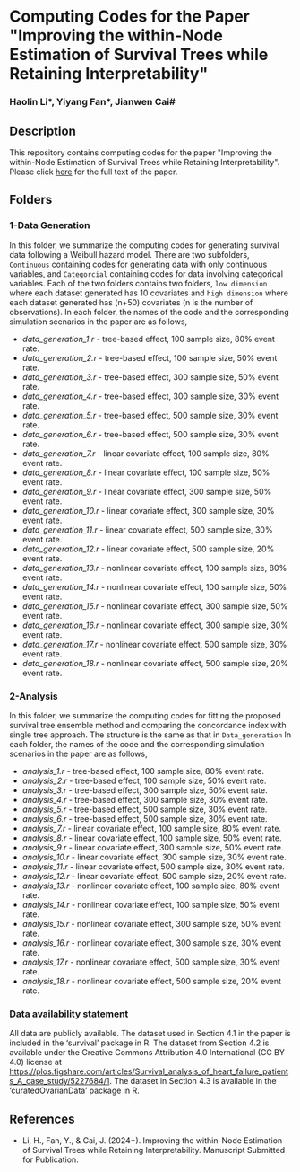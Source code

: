 # Computing Codes for the Paper "Improving the within-Node Estimation of Survival Trees while Retaining Interpretability"
### Haolin Li*, Yiyang Fan*, Jianwen Cai#


## Description

This repository contains computing codes for the paper "Improving the within-Node Estimation of Survival Trees while Retaining Interpretability". Please click [here](https://onlinelibrary.wiley.com/doi/abs/10.1111/biom.13821) for the full text of the paper.

## Folders

### 1-Data Generation

In this folder, we summarize the computing codes for generating survival data following a Weibull hazard model. There are two subfolders, `Continuous` containing codes for generating data with only continuous variables, and `Categorcial` containing codes for data involving categorical variables. Each of the two folders contains two folders, `low dimension` where each dataset generated has 10 covariates and `high dimension` where each dataset generated has (n+50) covariates (n is the number of observations). In each folder, the names of the code and the corresponding simulation scenarios in the paper are as follows,


* *data_generation_1.r* - tree-based effect, 100 sample size, 80% event rate.
* *data_generation_2.r* - tree-based effect, 100 sample size, 50% event rate.
* *data_generation_3.r* - tree-based effect, 300 sample size, 50% event rate.
* *data_generation_4.r* - tree-based effect, 300 sample size, 30% event rate.
* *data_generation_5.r* - tree-based effect, 500 sample size, 30% event rate.
* *data_generation_6.r* - tree-based effect, 500 sample size, 30% event rate.
* *data_generation_7.r* - linear covariate effect, 100 sample size, 80% event rate.
* *data_generation_8.r* - linear covariate effect, 100 sample size, 50% event rate.
* *data_generation_9.r* - linear covariate effect, 300 sample size, 50% event rate.
* *data_generation_10.r* - linear covariate effect, 300 sample size, 30% event rate.
* *data_generation_11.r* - linear covariate effect, 500 sample size, 30% event rate.
* *data_generation_12.r* - linear covariate effect, 500 sample size, 20% event rate.
* *data_generation_13.r* - nonlinear covariate effect, 100 sample size, 80% event rate.
* *data_generation_14.r* - nonlinear covariate effect, 100 sample size, 50% event rate.
* *data_generation_15.r* - nonlinear covariate effect, 300 sample size, 50% event rate.
* *data_generation_16.r* - nonlinear covariate effect, 300 sample size, 30% event rate.
* *data_generation_17.r* - nonlinear covariate effect, 500 sample size, 30% event rate.
* *data_generation_18.r* - nonlinear covariate effect, 500 sample size, 20% event rate.

### 2-Analysis

In this folder, we summarize the computing codes for fitting the proposed survival tree ensemble method and comparing the concordance index with single tree approach. The structure is the same as that in `Data_generation` In each folder, the names of the code and the corresponding simulation scenarios in the paper are as follows,

* *analysis_1.r* - tree-based effect, 100 sample size, 80% event rate.
* *analysis_2.r* - tree-based effect, 100 sample size, 50% event rate.
* *analysis_3.r* - tree-based effect, 300 sample size, 50% event rate.
* *analysis_4.r* - tree-based effect, 300 sample size, 30% event rate.
* *analysis_5.r* - tree-based effect, 500 sample size, 30% event rate.
* *analysis_6.r* - tree-based effect, 500 sample size, 30% event rate.
* *analysis_7.r* - linear covariate effect, 100 sample size, 80% event rate.
* *analysis_8.r* - linear covariate effect, 100 sample size, 50% event rate.
* *analysis_9.r* - linear covariate effect, 300 sample size, 50% event rate.
* *analysis_10.r* - linear covariate effect, 300 sample size, 30% event rate.
* *analysis_11.r* - linear covariate effect, 500 sample size, 30% event rate.
* *analysis_12.r* - linear covariate effect, 500 sample size, 20% event rate.
* *analysis_13.r* - nonlinear covariate effect, 100 sample size, 80% event rate.
* *analysis_14.r* - nonlinear covariate effect, 100 sample size, 50% event rate.
* *analysis_15.r* - nonlinear covariate effect, 300 sample size, 50% event rate.
* *analysis_16.r* - nonlinear covariate effect, 300 sample size, 30% event rate.
* *analysis_17.r* - nonlinear covariate effect, 500 sample size, 30% event rate.
* *analysis_18.r* - nonlinear covariate effect, 500 sample size, 20% event rate.

### Data availability statement

All data are publicly available. The dataset used in Section 4.1 in the paper is included in the ‘survival’ package in R. The dataset from Section 4.2 is available under the Creative Commons Attribution 4.0 International (CC BY 4.0) license at https://plos.figshare.com/articles/Survival_analysis_of_heart_failure_patients_A_case_study/5227684/1. The dataset in Section 4.3 is available in the ‘curatedOvarianData’ package in R.

## References

* Li, H., Fan, Y., & Cai, J. (2024+). Improving the within-Node Estimation of Survival Trees while Retaining Interpretability. Manuscript Submitted for Publication.
